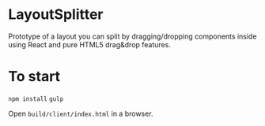 # LayoutSplitter
Prototype of a layout you can split by dragging/dropping components inside using React and pure HTML5 drag&drop features.

# To start
`npm install`
`gulp`

Open `build/client/index.html` in a browser.